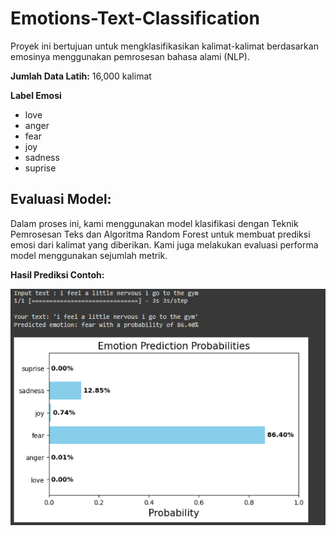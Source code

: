 # Emotions-Text-Classification

Proyek ini bertujuan untuk mengklasifikasikan kalimat-kalimat berdasarkan emosinya menggunakan pemrosesan bahasa alami (NLP).

**Jumlah Data Latih:** 16,000 kalimat

**Label Emosi**
- love
- anger
- fear
- joy
- sadness 
- suprise

## Evaluasi Model:

Dalam proses ini, kami menggunakan model klasifikasi dengan Teknik Pemrosesan Teks dan Algoritma Random Forest untuk membuat prediksi emosi dari kalimat yang diberikan. Kami juga melakukan evaluasi performa model menggunakan sejumlah metrik.

**Hasil Prediksi Contoh:**

![Contoh Hasil Prediksi](tes_model.png)


